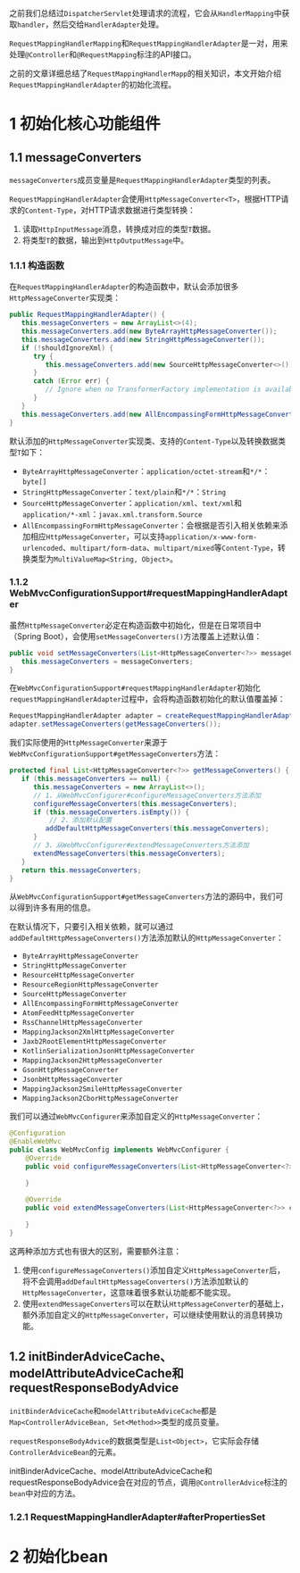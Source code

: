 之前我们总结过`DispatcherServlet`处理请求的流程，它会从`HandlerMapping`中获取`handler`，然后交给`HandlerAdapter`处理。

`RequestMappingHandlerMapping`和`RequestMappingHandlerAdapter`是一对，用来处理`@Controller`和`@RequestMapping`标注的API接口。

之前的文章详细总结了`RequestMappingHandlerMapp`的相关知识，本文开始介绍`RequestMappingHandlerAdapter`的初始化流程。

# 1 初始化核心功能组件
## 1.1 messageConverters
`messageConverters`成员变量是`RequestMappingHandlerAdapter`类型的列表。

`RequestMappingHandlerAdapter`会使用`HttpMessageConverter<T>`，根据HTTP请求的`Content-Type`，对HTTP请求数据进行类型转换：
1. 读取`HttpInputMessage`消息，转换成对应的类型`T`数据。
2. 将类型`T`的数据，输出到`HttpOutputMessage`中。

### 1.1.1 构造函数
在`RequestMappingHandlerAdapter`的构造函数中，默认会添加很多`HttpMessageConverter`实现类：
```java
public RequestMappingHandlerAdapter() {  
   this.messageConverters = new ArrayList<>(4);  
   this.messageConverters.add(new ByteArrayHttpMessageConverter());  
   this.messageConverters.add(new StringHttpMessageConverter());  
   if (!shouldIgnoreXml) {  
      try {  
         this.messageConverters.add(new SourceHttpMessageConverter<>());  
      }  
      catch (Error err) {  
         // Ignore when no TransformerFactory implementation is available  
      }  
   }  
   this.messageConverters.add(new AllEncompassingFormHttpMessageConverter());  
}
```

默认添加的`HttpMessageConverter`实现类、支持的`Content-Type`以及转换数据类型`T`如下：
- `ByteArrayHttpMessageConverter`：`application/octet-stream`和`*/*`：`byte[]`
- `StringHttpMessageConverter`：`text/plain`和`*/*`：`String`
- `SourceHttpMessageConverter`：`application/xml`、`text/xml`和`application/*-xml`：`javax.xml.transform.Source`
- `AllEncompassingFormHttpMessageConverter`：会根据是否引入相关依赖来添加相应`HttpMessageConverter`，可以支持`application/x-www-form-urlencoded`、`multipart/form-data`、`multipart/mixed`等`Content-Type`，转换类型为`MultiValueMap<String, Object>`。

### 1.1.2 WebMvcConfigurationSupport#requestMappingHandlerAdapter
虽然`HttpMessageConverter`必定在构造函数中初始化，但是在日常项目中（Spring Boot），会使用`setMessageConverters()`方法覆盖上述默认值：
```java
public void setMessageConverters(List<HttpMessageConverter<?>> messageConverters) {  
   this.messageConverters = messageConverters;  
}
```

在`WebMvcConfigurationSupport#requestMappingHandlerAdapter`初始化`requestMappingHandlerAdapter`过程中，会将构造函数初始化的默认值覆盖掉：
```java
RequestMappingHandlerAdapter adapter = createRequestMappingHandlerAdapter();  
adapter.setMessageConverters(getMessageConverters());
```

我们实际使用的`HttpMessageConverter`来源于`WebMvcConfigurationSupport#getMessageConverters`方法：
```java
protected final List<HttpMessageConverter<?>> getMessageConverters() {  
   if (this.messageConverters == null) {  
      this.messageConverters = new ArrayList<>();  
      // 1、从WebMvcConfigurer#configureMessageConverters方法添加
      configureMessageConverters(this.messageConverters);  
      if (this.messageConverters.isEmpty()) {  
	      // 2、添加默认配置
         addDefaultHttpMessageConverters(this.messageConverters);  
      }  
      // 3、从WebMvcConfigurer#extendMessageConverters方法添加
      extendMessageConverters(this.messageConverters);  
   }  
   return this.messageConverters;  
}
```

从`WebMvcConfigurationSupport#getMessageConverters`方法的源码中，我们可以得到许多有用的信息。

在默认情况下，只要引入相关依赖，就可以通过`addDefaultHttpMessageConverters()`方法添加默认的`HttpMessageConverter`：
- `ByteArrayHttpMessageConverter`
- `StringHttpMessageConverter`
- `ResourceHttpMessageConverter`
- `ResourceRegionHttpMessageConverter`
- `SourceHttpMessageConverter`
- `AllEncompassingFormHttpMessageConverter`
- `AtomFeedHttpMessageConverter`
- `RssChannelHttpMessageConverter`
- `MappingJackson2XmlHttpMessageConverter`
- `Jaxb2RootElementHttpMessageConverter`
- `KotlinSerializationJsonHttpMessageConverter`
- `MappingJackson2HttpMessageConverter`
- `GsonHttpMessageConverter`
- `JsonbHttpMessageConverter`
- `MappingJackson2SmileHttpMessageConverter`
- `MappingJackson2CborHttpMessageConverter`

我们可以通过`WebMvcConfigurer`来添加自定义的`HttpMessageConverter`：
```java
@Configuration  
@EnableWebMvc  
public class WebMvcConfig implements WebMvcConfigurer {  
    @Override  
    public void configureMessageConverters(List<HttpMessageConverter<?>> converters) {  
          
    }  
  
    @Override  
    public void extendMessageConverters(List<HttpMessageConverter<?>> converters) {  
          
    }  
}
```

这两种添加方式也有很大的区别，需要额外注意：
1. 使用`configureMessageConverters()`添加自定义`HttpMessageConverter`后，将不会调用`addDefaultHttpMessageConverters()`方法添加默认的`HttpMessageConverter`，这意味着很多默认功能都不能实现。
2. 使用`extendMessageConverters`可以在默认`HttpMessageConverter`的基础上，额外添加自定义的`HttpMessageConverter`，可以继续使用默认的消息转换功能。

## 1.2 initBinderAdviceCache、modelAttributeAdviceCache和requestResponseBodyAdvice
`initBinderAdviceCache`和`modelAttributeAdviceCache`都是`Map<ControllerAdviceBean, Set<Method>>`类型的成员变量。

`requestResponseBodyAdvice`的数据类型是`List<Object>`，它实际会存储`ControllerAdviceBean`的元素。

initBinderAdviceCache、modelAttributeAdviceCache和requestResponseBodyAdvice会在对应的节点，调用`@ControllerAdvice`标注的`bean`中对应的方法。

### 1.2.1 RequestMappingHandlerAdapter#afterPropertiesSet


# 2 初始化bean
